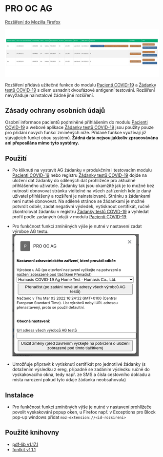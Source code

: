 # PRO OC AG

[Rozšíření do Mozilla Firefox](https://addons.mozilla.org/addon/pro-oc-ag/)

![Preview](preview/nahled.png)

Rozšíření přidává užitečné funkce do modulu [Pacienti COVID-19](https://ereg.ksrzis.cz/Registr/CUDZadanky/VyhledaniPacienta) a [Žádanky testů COVID-19](https://eregpublicsecure.ksrzis.cz/Registr/CUD/Overeni) s cílem usnadnit dvoufázové antigenní testování. Rozšíření nevyžaduje nainstalové žádné jiné rozšíření.

## Zásady ochrany osobních údajů

Osobní informace pacientů podmíněné přihlášením do modulu [Pacienti COVID-19](https://ereg.ksrzis.cz/Registr/CUDZadanky/VyhledaniPacienta) a webové aplikace [Žádanky testů COVID-19](https://eregpublicsecure.ksrzis.cz/Registr/CUD/Overeni) jsou použity pouze pro přidání nových funkcí zmíněných níže. Přidané funkce využívají již stávajících funkcí obou systémů. **Žádná data nejsou jakkoliv zpracovávána ani přeposílána mimo tyto systémy.**

## Použití

- Po kliknutí na vystavit AG žádanku v produkčním i testovacím modulu [Pacienti COVID-19](https://ereg.ksrzis.cz/Registr/CUDZadanky/VyhledaniPacienta) nebo registru [Žádanky testů COVID-19](https://eregpublicsecure.ksrzis.cz/Registr/CUD/Overeni) dojde na uložení dat žádanky do sdílených dat prohlížeče pro aktuálně přihlášeného uživatele. Žádanky tak jsou okamžitě jak je to možné bez nutnosti obnovovat stránku viditelné na všech zařízeních kde je daný uživatel přihlášený a rozšíření je nainstalované. Stránku s žádankami není nutné obnovovat. Na sdílené stránce se žádankami je možné potvrdit odběr, zadat negativní výsledek, vytisknout certifikát, ručně zkontrolovat žádanku v registru [Žádanky testů COVID-19](https://eregpublicsecure.ksrzis.cz/Registr/CUD/Overeni) a vyhledat profil podle zadaných údajů v modulu [Pacienti COVID-19](https://ereg.ksrzis.cz/Registr/CUDZadanky/VyhledaniPacienta).

- Pro funkčnost funkcí zmíněných výše je nutné v nastavení zadat výrobce AG testu.
![Preview](preview/nastaveni.png)

- Umožňuje připravit k vytisknutí certifikát pro jednotlivé žádanky (s dotažením výsledku z ereg, případně se zadáním výsledku ručně do vyskakovacího okna, tedy např. ze SMS a čísla cestovního dokladu a místa narození pokud tyto údaje žádanka neobsahovala)

## Instalace

- Pro funkčnost funkcí zmíněných výše je nutné v nastavení prohlížeče povolit vyskakování popup oken, u Firefox např. v Exceptions pro Block pop-up windows přidat ```moz-extension://<id-rozsireni>```

## Použité knihovny

- [pdf-lib v1.17.1](https://github.com/Hopding/pdf-lib/archive/refs/tags/v1.17.1.zip)
- [fontkit v1.1.1](https://unpkg.com/@pdf-lib/fontkit@1.1.1/dist/fontkit.umd.min.js)
